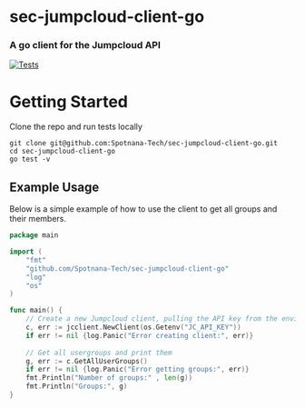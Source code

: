 # sec-jumpcloud-client-go
### A go client for the Jumpcloud API
[![Tests](https://github.com/Spotnana-Tech/sec-jumpcloud-client-go/actions/workflows/go.yml/badge.svg)](https://github.com/Spotnana-Tech/sec-jumpcloud-client-go/actions/workflows/go.yml)
# Getting Started
Clone the repo and run tests locally
```shell
git clone git@github.com:Spotnana-Tech/sec-jumpcloud-client-go.git
cd sec-jumpcloud-client-go
go test -v
```
## Example Usage
Below is a simple example of how to use the client to get all groups and their members.
```go
package main

import (
	"fmt"
	"github.com/Spotnana-Tech/sec-jumpcloud-client-go"
	"log"
	"os"
)

func main() {
	// Create a new Jumpcloud client, pulling the API key from the environment
	c, err := jcclient.NewClient(os.Getenv("JC_API_KEY"))
	if err != nil {log.Panic("Error creating client:", err)}
	
	// Get all usergroups and print them
	g, err := c.GetAllUserGroups() 
	if err != nil {log.Panic("Error getting groups:", err)}
	fmt.Println("Number of groups:" , len(g))
	fmt.Println("Groups:", g)
}
```

